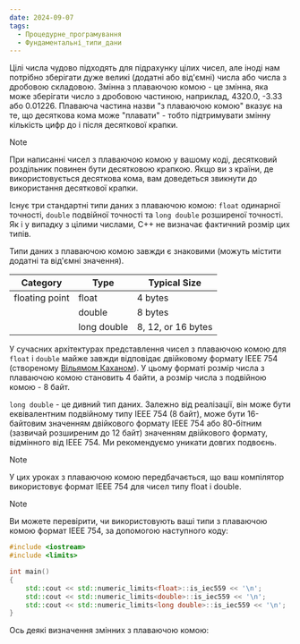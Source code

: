 ```yaml
---
date: 2024-09-07
tags:
  - Процедурне_програмування
  - Фундаментальні_типи_дани
---
```

Цілі числа чудово підходять для підрахунку цілих чисел, але іноді нам потрібно зберігати дуже великі (додатні або від'ємні) числа або числа з дробовою складовою. Змінна з плаваючою комою - це змінна, яка може зберігати число з дробовою частиною, наприклад, 4320.0, -3.33 або 0.01226. Плаваюча частина назви "з плаваючою комою" вказує на те, що десяткова кома може "плавати" - тобто підтримувати змінну кількість цифр до і після десяткової крапки.

> [!NOTE]
> При написанні чисел з плаваючою комою у вашому коді, десятковий роздільник повинен бути десятковою крапкою. Якщо ви з країни, де використовується десяткова кома, вам доведеться звикнути до використання десяткової крапки.

Існує три стандартні типи даних з плаваючою комою: `float` одинарної точності, `double` подвійної точності та `long double` розширеної точності. Як і у випадку з цілими числами, C++ не визначає фактичний розмір цих типів.

Типи даних з плаваючою комою завжди є знаковими (можуть містити додатні та від'ємні значення).

|Category|Type|Typical Size|
|---|---|---|
|floating point|float|4 bytes|
||double|8 bytes|
||long double|8, 12, or 16 bytes|
У сучасних архітектурах представлення чисел з плаваючою комою для `float` і `double` майже завжди відповідає двійковому формату IEEE 754 (створеному [Вільямом Каханом](https://en.wikipedia.org/wiki/William_Kahan)). У цьому форматі розмір числа з плаваючою комою становить 4 байти, а розмір числа з подвійною комою - 8 байт.

`long double` - це дивний тип даних. Залежно від реалізації, він може бути еквівалентним подвійному типу IEEE 754 (8 байт), може бути 16-байтовим значенням двійкового формату IEEE 754 або 80-бітним (зазвичай розширеним до 12 байт) значенням двійкового формату, відмінного від IEEE 754. Ми рекомендуємо уникати довгих подвоєнь.

> [!NOTE]
> У цих уроках з плаваючою комою передбачається, що ваш компілятор використовує формат IEEE 754 для чисел типу float і double.

> [!NOTE]
> Ви можете перевірити, чи використовують ваші типи з плаваючою комою формат IEEE 754, за допомогою наступного коду:

```cpp
#include <iostream>
#include <limits>

int main()
{
    std::cout << std::numeric_limits<float>::is_iec559 << '\n';
    std::cout << std::numeric_limits<double>::is_iec559 << '\n';
    std::cout << std::numeric_limits<long double>::is_iec559 << '\n';
}
```

Ось деякі визначення змінних з плаваючою комою:
